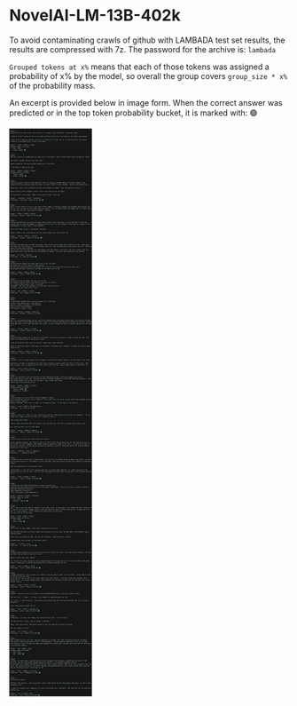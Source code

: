 # NovelAI-LM-13B-402k

To avoid contaminating crawls of github with LAMBADA test set results, the results are compressed with 7z. The password for the archive is: `lambada`

`Grouped tokens at x%` means that each of those tokens was assigned a probability of x% by the model, so overall the group covers `group_size * x%` of the probability mass.

An excerpt is provided below in image form. When the correct answer was predicted or in the top token probability bucket, it is marked with: 🟢

![](NovelAI-LM-13B-402k_LAMBADA_OpenAI.png)

